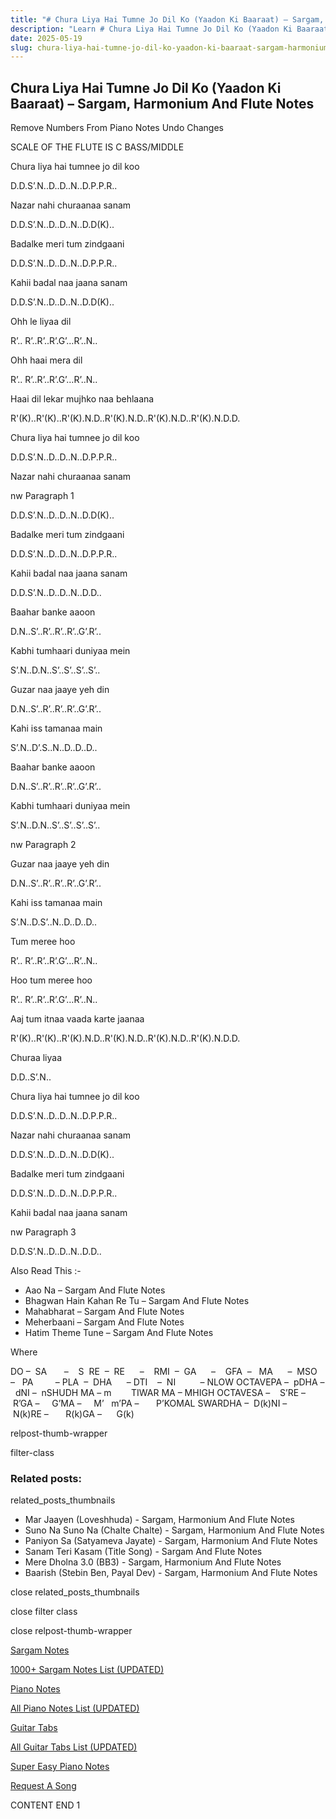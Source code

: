 ```yaml
---
title: "# Chura Liya Hai Tumne Jo Dil Ko (Yaadon Ki Baaraat) – Sargam, Harmonium And Flute Notes"
description: "Learn # Chura Liya Hai Tumne Jo Dil Ko (Yaadon Ki Baaraat) notes, sargam, harmonium notations and flute notes. Easy step-by-step tutorial for beginners."
date: 2025-05-19
slug: chura-liya-hai-tumne-jo-dil-ko-yaadon-ki-baaraat-sargam-harmonium-and-flute-notes
---
```


## Chura Liya Hai Tumne Jo Dil Ko (Yaadon Ki Baaraat) – Sargam, Harmonium And Flute Notes

Remove Numbers From Piano Notes
Undo Changes

SCALE OF THE FLUTE IS C BASS/MIDDLE

Chura liya hai tumnee jo dil koo

D.D.S’.N..D..D..N..D.P.P.R..

Nazar nahi churaanaa sanam

D.D.S’.N..D..D..N..D.D(K)..

Badalke meri tum zindgaani

D.D.S’.N..D..D..N..D.P.P.R..

Kahii badal naa jaana sanam

D.D.S’.N..D..D..N..D.D(K)..

Ohh le liyaa dil

R’.. R’..R’..R’.G’…R’..N..

Ohh haai mera dil

R’.. R’..R’..R’.G’…R’..N..

Haai dil lekar mujhko naa behlaana

R'(K)..R'(K)..R'(K).N.D..R'(K).N.D..R'(K).N.D..R'(K).N.D.D.

Chura liya hai tumnee jo dil koo

D.D.S’.N..D..D..N..D.P.P.R..

Nazar nahi churaanaa sanam

nw Paragraph 1

D.D.S’.N..D..D..N..D.D(K)..

Badalke meri tum zindgaani

D.D.S’.N..D..D..N..D.P.P.R..

Kahii badal naa jaana sanam

D.D.S’.N..D..D..N..D.D..

Baahar banke aaoon

D.N..S’..R’..R’..R’..G’.R’..

Kabhi tumhaari duniyaa mein

S’.N..D.N..S’..S’..S’..S’..

Guzar naa jaaye yeh din

D.N..S’..R’..R’..R’..G’.R’..

Kahi iss tamanaa main

S’.N..D’.S..N..D..D..D..

Baahar banke aaoon

D.N..S’..R’..R’..R’..G’.R’..

Kabhi tumhaari duniyaa mein

S’.N..D.N..S’..S’..S’..S’..

nw Paragraph 2

Guzar naa jaaye yeh din

D.N..S’..R’..R’..R’..G’.R’..

Kahi iss tamanaa main

S’.N..D.S’..N..D..D..D..

Tum meree hoo

R’.. R’..R’..R’.G’…R’..N..

Hoo tum meree hoo

R’.. R’..R’..R’.G’…R’..N..

Aaj tum itnaa vaada karte jaanaa

R'(K)..R'(K)..R'(K).N.D..R'(K).N.D..R'(K).N.D..R'(K).N.D.D.

Churaa liyaa

D.D..S’.N..

Chura liya hai tumnee jo dil koo

D.D.S’.N..D..D..N..D.P.P.R..

Nazar nahi churaanaa sanam

D.D.S’.N..D..D..N..D.D(K)..

Badalke meri tum zindgaani

D.D.S’.N..D..D..N..D.P.P.R..

Kahii badal naa jaana sanam

nw Paragraph 3

D.D.S’.N..D..D..N..D.D..



Also Read This :-



* Aao Na – Sargam And Flute Notes
* Bhagwan Hain Kahan Re Tu – Sargam And Flute Notes
* Mahabharat – Sargam And Flute Notes
* Meherbaani – Sargam And Flute Notes
* Hatim Theme Tune – Sargam And Flute Notes

Where



DO –  SA       –    S  RE  –  RE      –    RMI  –  GA      –    GFA  –   MA      –  MSO  –   PA         – PLA  –  DHA      – DTI    –  NI          – NLOW OCTAVEPA –  pDHA –  dNI –  nSHUDH MA – m        TIWAR MA – MHIGH OCTAVESA –    S’RE –     R’GA –     G’MA –     M’   m’PA –       P’KOMAL SWARDHA –  D(k)NI –       N(k)RE –       R(k)GA –      G(k)



relpost-thumb-wrapper

filter-class

### Related posts:

related_posts_thumbnails

* Mar Jaayen (Loveshhuda) - Sargam, Harmonium And Flute Notes
* Suno Na Suno Na (Chalte Chalte) - Sargam, Harmonium And Flute Notes
* Paniyon Sa (Satyameva Jayate) - Sargam, Harmonium And Flute Notes
* Sanam Teri Kasam (Title Song) - Sargam And Flute Notes
* Mere Dholna 3.0 (BB3) - Sargam, Harmonium And Flute Notes
* Baarish (Stebin Ben, Payal Dev) - Sargam, Harmonium And Flute Notes

close related_posts_thumbnails

close filter class

close relpost-thumb-wrapper

[Sargam Notes](/sargam-notes.html)

[1000+ Sargam Notes List (UPDATED)](/all-songs-list-sargam-notes.html)

[Piano Notes](/piano-notes.html)

[All Piano Notes List (UPDATED)](/all-songs-list-piano-notes.html)

[Guitar Tabs](/guitar-tabs.html)

[All Guitar Tabs List (UPDATED)](/all-songs-list-guitar-tabs.html)

[Super Easy Piano Notes](https://studywall.in/)

[Request A Song](/request-a-song.html)

CONTENT END 1

